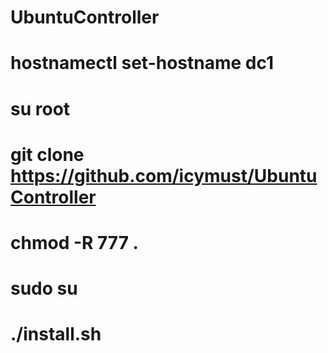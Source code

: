 # UbuntuController
# hostnamectl set-hostname dc1
# su root
# git clone https://github.com/icymust/UbuntuController
# chmod -R 777 . 
# sudo su
# ./install.sh
